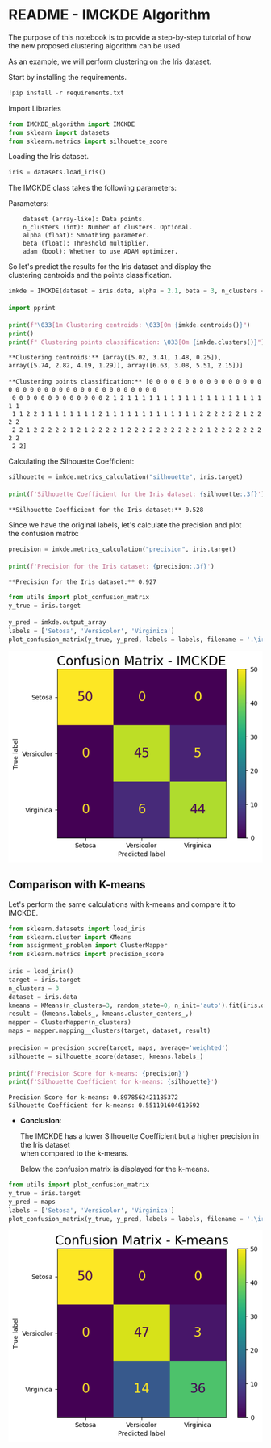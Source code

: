 # README - IMCKDE Algorithm

The purpose of this notebook is to provide a step-by-step tutorial of how the new proposed clustering algorithm can be used.

As an example, we will perform clustering on the Iris dataset.

Start by installing the requirements.


```python
!pip install -r requirements.txt
```

Import Libraries


```python
from IMCKDE_algorithm import IMCKDE
from sklearn import datasets
from sklearn.metrics import silhouette_score
```

Loading the Iris dataset.


```python
iris = datasets.load_iris()
```

The IMCKDE class takes the following parameters:

Parameters:  

        dataset (array-like): Data points.  
        n_clusters (int): Number of clusters. Optional.
        alpha (float): Smoothing parameter.  
        beta (float): Threshold multiplier.  
        adam (bool): Whether to use ADAM optimizer.

So let's predict the results for the Iris dataset and display the  
clustering centroids and the points classification.



```python
imkde = IMCKDE(dataset = iris.data, alpha = 2.1, beta = 3, n_clusters = 3).predict()

import pprint

print(f"\033[1m Clustering centroids: \033[0m {imkde.centroids()}")
print()
print(f" Clustering points classification: \033[0m {imkde.clusters()}")
```

    **Clustering centroids:** [array([5.02, 3.41, 1.48, 0.25]), array([5.74, 2.82, 4.19, 1.29]), array([6.63, 3.08, 5.51, 2.15])]
    
    **Clustering points classification:** [0 0 0 0 0 0 0 0 0 0 0 0 0 0 0 0 0 0 0 0 0 0 0 0 0 0 0 0 0 0 0 0 0 0 0 0 0
     0 0 0 0 0 0 0 0 0 0 0 0 0 2 1 2 1 1 1 1 1 1 1 1 1 1 1 1 1 1 1 1 1 1 1 1 1
     1 1 2 2 1 1 1 1 1 1 1 1 2 1 1 1 1 1 1 1 1 1 1 1 1 1 2 2 2 2 2 2 1 2 2 2 2
     2 2 1 2 2 2 2 2 1 2 1 2 2 2 2 1 2 2 2 2 2 2 2 2 2 2 2 1 2 2 2 2 2 2 2 2 2
     2 2]


Calculating the Silhouette Coefficient:


```python
silhouette = imkde.metrics_calculation("silhouette", iris.target)

print(f'Silhouette Coefficient for the Iris dataset: {silhouette:.3f}')
```

    **Silhouette Coefficient for the Iris dataset:** 0.528


Since we have the original labels, let's calculate the precision and plot   
the confusion matrix:


```python
precision = imkde.metrics_calculation("precision", iris.target)

print(f'Precision for the Iris dataset: {precision:.3f}')
```

    **Precision for the Iris dataset:** 0.927



```python
from utils import plot_confusion_matrix
y_true = iris.target

y_pred = imkde.output_array
labels = ['Setosa', 'Versicolor', 'Virginica']
plot_confusion_matrix(y_true, y_pred, labels = labels, filename = '.\iris_imkde.jpeg', title = 'Confusion Matrix - IMCKDE')
```


    
![png](README_files/README_13_0.png)
    


## Comparison with K-means

Let's perform the same calculations with k-means and compare it to IMCKDE.


```python
from sklearn.datasets import load_iris
from sklearn.cluster import KMeans
from assignment_problem import ClusterMapper
from sklearn.metrics import precision_score

iris = load_iris()
target = iris.target
n_clusters = 3
dataset = iris.data
kmeans = KMeans(n_clusters=3, random_state=0, n_init='auto').fit(iris.data)
result = (kmeans.labels_, kmeans.cluster_centers_,)
mapper = ClusterMapper(n_clusters)
maps = mapper.mapping__clusters(target, dataset, result)

precision = precision_score(target, maps, average='weighted')
silhouette = silhouette_score(dataset, kmeans.labels_)

print(f'Precision Score for k-means: {precision}')
print(f'Silhouette Coefficient for k-means: {silhouette}')
```

    Precision Score for k-means: 0.8978562421185372
    Silhouette Coefficient for k-means: 0.551191604619592


* **Conclusion**:

    The IMCKDE has a lower Silhouette Coefficient but a higher precision in the Iris dataset   
    when compared to the k-means.

    Below the confusion matrix is displayed for the k-means.


```python
from utils import plot_confusion_matrix
y_true = iris.target
y_pred = maps
labels = ['Setosa', 'Versicolor', 'Virginica']
plot_confusion_matrix(y_true, y_pred, labels = labels, filename = '.\iris_kmeans.jpeg', title = 'Confusion Matrix - K-means')
```


    
![png](README_files/README_18_0.png)
    

